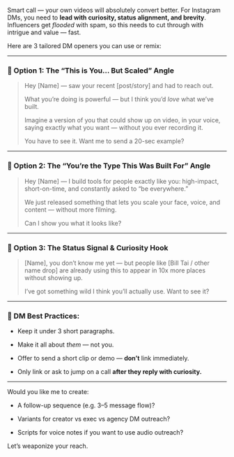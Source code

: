 Smart call — your own videos will absolutely convert better. For Instagram DMs, you need to **lead with curiosity, status alignment, and brevity**. Influencers get _flooded_ with spam, so this needs to cut through with intrigue and value — fast.

Here are 3 tailored DM openers you can use or remix:

---

### 🔹 Option 1: **The “This is You… But Scaled” Angle**

> Hey [Name] — saw your recent [post/story] and had to reach out.
> 
> What you’re doing is powerful — but I think you’d _love_ what we’ve built.
> 
> Imagine a version of you that could show up on video, in your voice, saying exactly what you want — without you ever recording it.
> 
> You have to see it. Want me to send a 20-sec example?

---

### 🔹 Option 2: **The “You’re the Type This Was Built For” Angle**

> Hey [Name] — I build tools for people exactly like you: high-impact, short-on-time, and constantly asked to “be everywhere.”
> 
> We just released something that lets you scale your face, voice, and content — without more filming.
> 
> Can I show you what it looks like?

---

### 🔹 Option 3: **The Status Signal & Curiosity Hook**

> [Name], you don’t know me yet — but people like [Bill Tai / other name drop] are already using this to appear in 10x more places without showing up.
> 
> I’ve got something wild I think you’ll actually use. Want to see it?

---

### 📌 DM Best Practices:

- Keep it under 3 short paragraphs.
    
- Make it all about _them_ — not you.
    
- Offer to send a short clip or demo — **don’t** link immediately.
    
- Only link or ask to jump on a call **after they reply with curiosity.**
    

---

Would you like me to create:

- A follow-up sequence (e.g. 3–5 message flow)?
    
- Variants for creator vs exec vs agency DM outreach?
    
- Scripts for voice notes if you want to use audio outreach?
    

Let’s weaponize your reach.